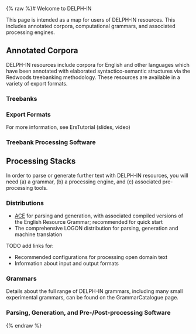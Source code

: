 {% raw %}# Welcome to DELPH-IN

This page is intended as a map for users of DELPH-IN resources. This
includes annotated corpora, computational grammars, and associated
processing engines.

## Annotated Corpora

DELPH-IN resources include corpora for English and other languages which
have been annotated with elaborated syntactico-semantic structures via
the Redwoods treebanking methodology. These resources are available in a
variety of export formats.

### Treebanks

### Export Formats

For more information, see ErsTutorial (slides, video)

### Treebank Processing Software

## Processing Stacks

In order to parse or generate further text with DELPH-IN resources, you
will need (a) a grammar, (b) a processing engine, and (c) associated
pre-processing tools.

### Distributions

- [ACE](http://sweaglesw.org/linguistics/ace/) for parsing and
generation, with associated compiled versions of the English
Resource Grammar; recommended for quick start
- The comprehensive LOGON distribution for
parsing, generation and machine translation

TODO add links for:

- Recommended configurations for processing open domain text
- Information about input and output formats

### Grammars

Details about the full range of DELPH-IN grammars, including many small
experimental grammars, can be found on the
GrammarCatalogue page.

### Parsing, Generation, and Pre-/Post-processing Software
<update date omitted for speed>{% endraw %}